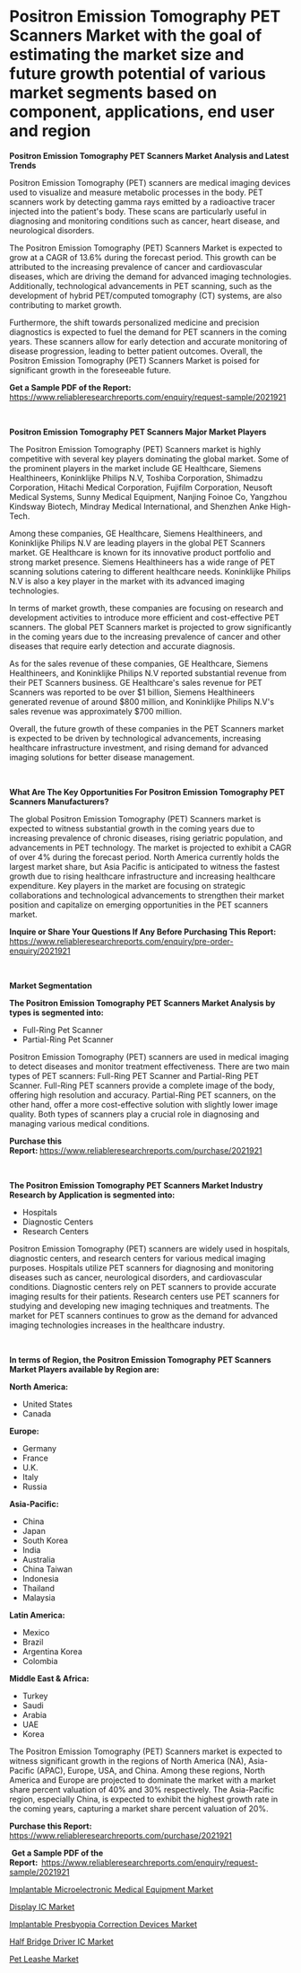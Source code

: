 <p><h1>Positron Emission Tomography PET Scanners Market with the goal of estimating the market size and future growth potential of various market segments based on component, applications, end user and region</h1></p><p><strong>Positron Emission Tomography PET Scanners Market Analysis and Latest Trends</strong></p>
<p><p>Positron Emission Tomography (PET) scanners are medical imaging devices used to visualize and measure metabolic processes in the body. PET scanners work by detecting gamma rays emitted by a radioactive tracer injected into the patient's body. These scans are particularly useful in diagnosing and monitoring conditions such as cancer, heart disease, and neurological disorders.</p><p>The Positron Emission Tomography (PET) Scanners Market is expected to grow at a CAGR of 13.6% during the forecast period. This growth can be attributed to the increasing prevalence of cancer and cardiovascular diseases, which are driving the demand for advanced imaging technologies. Additionally, technological advancements in PET scanning, such as the development of hybrid PET/computed tomography (CT) systems, are also contributing to market growth.</p><p>Furthermore, the shift towards personalized medicine and precision diagnostics is expected to fuel the demand for PET scanners in the coming years. These scanners allow for early detection and accurate monitoring of disease progression, leading to better patient outcomes. Overall, the Positron Emission Tomography (PET) Scanners Market is poised for significant growth in the foreseeable future.</p></p>
<p><strong>Get a Sample PDF of the Report:&nbsp;</strong> <a href="https://www.reliableresearchreports.com/enquiry/request-sample/2021921">https://www.reliableresearchreports.com/enquiry/request-sample/2021921</a></p>
<p>&nbsp;</p>
<p><strong>Positron Emission Tomography PET Scanners Major Market Players</strong></p>
<p><p>The Positron Emission Tomography (PET) Scanners market is highly competitive with several key players dominating the global market. Some of the prominent players in the market include GE Healthcare, Siemens Healthineers, Koninklijke Philips N.V, Toshiba Corporation, Shimadzu Corporation, Hitachi Medical Corporation, Fujifilm Corporation, Neusoft Medical Systems, Sunny Medical Equipment, Nanjing Foinoe Co, Yangzhou Kindsway Biotech, Mindray Medical International, and Shenzhen Anke High-Tech.</p><p>Among these companies, GE Healthcare, Siemens Healthineers, and Koninklijke Philips N.V are leading players in the global PET Scanners market. GE Healthcare is known for its innovative product portfolio and strong market presence. Siemens Healthineers has a wide range of PET scanning solutions catering to different healthcare needs. Koninklijke Philips N.V is also a key player in the market with its advanced imaging technologies.</p><p>In terms of market growth, these companies are focusing on research and development activities to introduce more efficient and cost-effective PET scanners. The global PET Scanners market is projected to grow significantly in the coming years due to the increasing prevalence of cancer and other diseases that require early detection and accurate diagnosis.</p><p>As for the sales revenue of these companies, GE Healthcare, Siemens Healthineers, and Koninklijke Philips N.V reported substantial revenue from their PET Scanners business. GE Healthcare's sales revenue for PET Scanners was reported to be over $1 billion, Siemens Healthineers generated revenue of around $800 million, and Koninklijke Philips N.V's sales revenue was approximately $700 million.</p><p>Overall, the future growth of these companies in the PET Scanners market is expected to be driven by technological advancements, increasing healthcare infrastructure investment, and rising demand for advanced imaging solutions for better disease management.</p></p>
<p>&nbsp;</p>
<p><strong>What Are The Key Opportunities For Positron Emission Tomography PET Scanners Manufacturers?</strong></p>
<p><p>The global Positron Emission Tomography (PET) Scanners market is expected to witness substantial growth in the coming years due to increasing prevalence of chronic diseases, rising geriatric population, and advancements in PET technology. The market is projected to exhibit a CAGR of over 4% during the forecast period. North America currently holds the largest market share, but Asia Pacific is anticipated to witness the fastest growth due to rising healthcare infrastructure and increasing healthcare expenditure. Key players in the market are focusing on strategic collaborations and technological advancements to strengthen their market position and capitalize on emerging opportunities in the PET scanners market.</p></p>
<p><strong>Inquire or Share Your Questions If Any Before Purchasing This Report:</strong> <a href="https://www.reliableresearchreports.com/enquiry/pre-order-enquiry/2021921">https://www.reliableresearchreports.com/enquiry/pre-order-enquiry/2021921</a></p>
<p>&nbsp;</p>
<p><strong>Market Segmentation</strong></p>
<p><strong>The Positron Emission Tomography PET Scanners Market Analysis by types is segmented into:</strong></p>
<p><ul><li>Full-Ring Pet Scanner</li><li>Partial-Ring Pet Scanner</li></ul></p>
<p><p>Positron Emission Tomography (PET) scanners are used in medical imaging to detect diseases and monitor treatment effectiveness. There are two main types of PET scanners: Full-Ring PET Scanner and Partial-Ring PET Scanner. Full-Ring PET scanners provide a complete image of the body, offering high resolution and accuracy. Partial-Ring PET scanners, on the other hand, offer a more cost-effective solution with slightly lower image quality. Both types of scanners play a crucial role in diagnosing and managing various medical conditions.</p></p>
<p><strong>Purchase this Report:&nbsp;</strong><a href="https://www.reliableresearchreports.com/purchase/2021921">https://www.reliableresearchreports.com/purchase/2021921</a></p>
<p>&nbsp;</p>
<p><strong>The Positron Emission Tomography PET Scanners Market Industry Research by Application is segmented into:</strong></p>
<p><ul><li>Hospitals</li><li>Diagnostic Centers</li><li>Research Centers</li></ul></p>
<p><p>Positron Emission Tomography (PET) scanners are widely used in hospitals, diagnostic centers, and research centers for various medical imaging purposes. Hospitals utilize PET scanners for diagnosing and monitoring diseases such as cancer, neurological disorders, and cardiovascular conditions. Diagnostic centers rely on PET scanners to provide accurate imaging results for their patients. Research centers use PET scanners for studying and developing new imaging techniques and treatments. The market for PET scanners continues to grow as the demand for advanced imaging technologies increases in the healthcare industry.</p></p>
<p>&nbsp;</p>
<p><strong>In terms of Region, the Positron Emission Tomography PET Scanners Market Players available by Region are:</strong></p>
<p>
    <p> <strong> North America: </strong>
        <ul>
            <li>United States</li>
            <li>Canada</li>
        </ul>
        </p> 
    <p> <strong> Europe: </strong>
        <ul>
            <li>Germany</li>
            <li>France</li>
            <li>U.K.</li>
            <li>Italy</li>
            <li>Russia</li>
        </ul>
        </p> 
    <p> <strong> Asia-Pacific: </strong>
        <ul>
            <li>China</li>
            <li>Japan</li>
            <li>South Korea</li>
            <li>India</li>
            <li>Australia</li>
            <li>China Taiwan</li>
            <li>Indonesia</li>
            <li>Thailand</li>
            <li>Malaysia</li>
        </ul>
        </p> 
    <p> <strong> Latin America: </strong>
        <ul>
            <li>Mexico</li>
            <li>Brazil</li>
            <li>Argentina Korea</li>
            <li>Colombia</li>
        </ul>
        </p> 
    <p> <strong> Middle East & Africa: </strong>
        <ul>
            <li>Turkey</li>
            <li>Saudi</li>
            <li>Arabia</li>
            <li>UAE</li>
            <li>Korea</li>
        </ul>
    </p>
    </p>
<p><p>The Positron Emission Tomography (PET) Scanners market is expected to witness significant growth in the regions of North America (NA), Asia-Pacific (APAC), Europe, USA, and China. Among these regions, North America and Europe are projected to dominate the market with a market share percent valuation of 40% and 30% respectively. The Asia-Pacific region, especially China, is expected to exhibit the highest growth rate in the coming years, capturing a market share percent valuation of 20%.</p></p>
<p><strong>Purchase this Report: </strong><a href="https://www.reliableresearchreports.com/purchase/2021921">https://www.reliableresearchreports.com/purchase/2021921</a></p>
<p>&nbsp;<strong>Get a Sample PDF of the Report:&nbsp;&nbsp;</strong><a href="https://www.reliableresearchreports.com/enquiry/request-sample/2021921">https://www.reliableresearchreports.com/enquiry/request-sample/2021921</a></p>
<p><strong></strong></p>
<p><p><a href="https://meowing-canidae-761.notion.site/Global-Implantable-Microelectronic-Medical-Equipment-Market-Size-and-Market-Trends-Insights-and-Pro-8f661ecdcc9e41dc9acd17d11fbc0ab8">Implantable Microelectronic Medical Equipment Market</a></p><p><a href="https://view.publitas.com/reportprime-1/display-ic-market-size-market-share-and-global-market-analysis-report-2024-2031/">Display IC Market</a></p><p><a href="https://military-diascia-e68.notion.site/Implantable-Presbyopia-Correction-Devices-Market-Size-Evaluating-its-Market-Trends-Growth-and-Pro-9026037778e4435b93df1b57d9fac696">Implantable Presbyopia Correction Devices Market</a></p><p><a href="https://view.publitas.com/reportprime-1/half-bridge-driver-ic-market-size-growth-outlook-from-2024-to-2031-projecting-at-markets-trends-analysis-by-application-regional-outlook-and-revenue/">Half Bridge Driver IC Market</a></p><p><a href="https://sudsy-motorcycle-bbc.notion.site/Pet-Leashe-Market-Size-Growing-and-Forecasted-for-period-from-2024-2031-and-provides-complete-mark-d3baddade4614353a8df1f909b58e0fd">Pet Leashe Market</a></p></p>